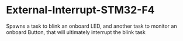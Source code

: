 # External-Interrupt-STM32-F4
Spawns a task to blink an onboard LED, and another task to monitor an onboard Button, that will ultimately interrupt the blink task
